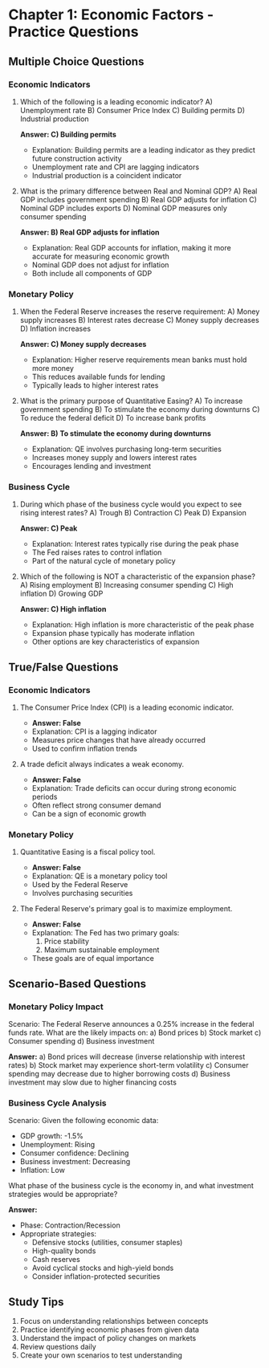 # Chapter 1: Economic Factors - Practice Questions

## Multiple Choice Questions

### Economic Indicators
1. Which of the following is a leading economic indicator?
   A) Unemployment rate
   B) Consumer Price Index
   C) Building permits
   D) Industrial production
   
   **Answer: C) Building permits**
   - Explanation: Building permits are a leading indicator as they predict future construction activity
   - Unemployment rate and CPI are lagging indicators
   - Industrial production is a coincident indicator

2. What is the primary difference between Real and Nominal GDP?
   A) Real GDP includes government spending
   B) Real GDP adjusts for inflation
   C) Nominal GDP includes exports
   D) Nominal GDP measures only consumer spending
   
   **Answer: B) Real GDP adjusts for inflation**
   - Explanation: Real GDP accounts for inflation, making it more accurate for measuring economic growth
   - Nominal GDP does not adjust for inflation
   - Both include all components of GDP

### Monetary Policy
1. When the Federal Reserve increases the reserve requirement:
   A) Money supply increases
   B) Interest rates decrease
   C) Money supply decreases
   D) Inflation increases
   
   **Answer: C) Money supply decreases**
   - Explanation: Higher reserve requirements mean banks must hold more money
   - This reduces available funds for lending
   - Typically leads to higher interest rates

2. What is the primary purpose of Quantitative Easing?
   A) To increase government spending
   B) To stimulate the economy during downturns
   C) To reduce the federal deficit
   D) To increase bank profits
   
   **Answer: B) To stimulate the economy during downturns**
   - Explanation: QE involves purchasing long-term securities
   - Increases money supply and lowers interest rates
   - Encourages lending and investment

### Business Cycle
1. During which phase of the business cycle would you expect to see rising interest rates?
   A) Trough
   B) Contraction
   C) Peak
   D) Expansion
   
   **Answer: C) Peak**
   - Explanation: Interest rates typically rise during the peak phase
   - The Fed raises rates to control inflation
   - Part of the natural cycle of monetary policy

2. Which of the following is NOT a characteristic of the expansion phase?
   A) Rising employment
   B) Increasing consumer spending
   C) High inflation
   D) Growing GDP
   
   **Answer: C) High inflation**
   - Explanation: High inflation is more characteristic of the peak phase
   - Expansion phase typically has moderate inflation
   - Other options are key characteristics of expansion

## True/False Questions

### Economic Indicators
1. The Consumer Price Index (CPI) is a leading economic indicator.
   - **Answer: False**
   - Explanation: CPI is a lagging indicator
   - Measures price changes that have already occurred
   - Used to confirm inflation trends

2. A trade deficit always indicates a weak economy.
   - **Answer: False**
   - Explanation: Trade deficits can occur during strong economic periods
   - Often reflect strong consumer demand
   - Can be a sign of economic growth

### Monetary Policy
1. Quantitative Easing is a fiscal policy tool.
   - **Answer: False**
   - Explanation: QE is a monetary policy tool
   - Used by the Federal Reserve
   - Involves purchasing securities

2. The Federal Reserve's primary goal is to maximize employment.
   - **Answer: False**
   - Explanation: The Fed has two primary goals:
     1. Price stability
     2. Maximum sustainable employment
   - These goals are of equal importance

## Scenario-Based Questions

### Monetary Policy Impact
Scenario: The Federal Reserve announces a 0.25% increase in the federal funds rate. What are the likely impacts on:
a) Bond prices
b) Stock market
c) Consumer spending
d) Business investment

**Answer:**
a) Bond prices will decrease (inverse relationship with interest rates)
b) Stock market may experience short-term volatility
c) Consumer spending may decrease due to higher borrowing costs
d) Business investment may slow due to higher financing costs

### Business Cycle Analysis
Scenario: Given the following economic data:
- GDP growth: -1.5%
- Unemployment: Rising
- Consumer confidence: Declining
- Business investment: Decreasing
- Inflation: Low

What phase of the business cycle is the economy in, and what investment strategies would be appropriate?

**Answer:**
- Phase: Contraction/Recession
- Appropriate strategies:
  * Defensive stocks (utilities, consumer staples)
  * High-quality bonds
  * Cash reserves
  * Avoid cyclical stocks and high-yield bonds
  * Consider inflation-protected securities

## Study Tips
1. Focus on understanding relationships between concepts
2. Practice identifying economic phases from given data
3. Understand the impact of policy changes on markets
4. Review questions daily
5. Create your own scenarios to test understanding 